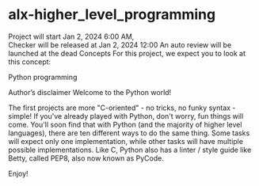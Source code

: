 # alx-higher_level_programming

[By]: Guillaume
[Weight]: 1
Project will start Jan 2, 2024 6:00 AM,  
Checker will be released at Jan 2, 2024 12:00
An auto review will be launched at the dead
Concepts
For this project, we expect you to look at this concept:

Python programming

Author’s disclaimer
Welcome to the Python world!

The first projects are more "C-oriented" - no tricks, no funky syntax - simple!
If you've already played with Python, don't worry, fun things will come.
You'll soon find that with Python (and the majority of higher level languages), 
there are ten different ways to do the same thing. 
Some tasks will expect only one implementation, 
while other tasks will have multiple possible implementations.
Like C, Python also has a linter / style guide like Betty, 
called PEP8, also now known as PyCode.

Enjoy!
